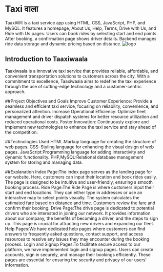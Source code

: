 # Taxi वाला
Taaxiवाला is a taxi service app using HTML, CSS, JavaScript, PHP, and MySQL. It features a homepage, About Us, Help, Terms, Drive with Us, and Ride with Us pages. Users can book rides by selecting start and end points. After booking, a confirmation page shows driver details. Backend manages ride data storage and dynamic pricing based on distance.
![logo](https://github.com/user-attachments/assets/7f99fe92-5915-4372-a602-a9ed9111a6cb)

## Introduction to Taaxiwaala
Taaxiwaala is a innovative taxi service that provides reliable, affordable, and convenient transportation solutions to customers across the city. With a commitment to excellence, Taaxiwaala aims to redefine the taxi experience through the use of cutting-edge technology and a customer-centric approach.

##Project Objectives and Goals
Improve Customer Experience: Provide a seamless and efficient taxi service, focusing on reliability, convenience, and personalized attention.
Increase Operational Efficiency: Optimize fleet management and driver dispatch systems for better resource utilization and reduced operational costs.
Foster Innovation: Continuously explore and implement new technologies to enhance the taxi service and stay ahead of the competition.

##Technologies Used
HTML:Markup language for creating the structure of web pages.
CSS: Styling language for enhancing the visual design of web pages.
JavaScript:Programming language for adding interactivity and dynamic functionality.
PHP,MySQL:Relational database management system for storing and managing data.

##Explanation
Index Page:The index page serves as the landing page for our website. Here, customers can input their location and book rides easily. The page is designed to be intuitive and user-friendly, ensuring a smooth booking process.
Ride Page:The Ride Page is where customers input their start and end locations. They can either type in addresses or use an interactive map to select points visually. The system calculates the estimated fare based on distance and time. Customers review the fare and confirm their booking.
Drive Page:The drive page is dedicated to potential drivers who are interested in joining our network. It provides information about our company, the benefits of becoming a driver, and the steps to sign up. This page is crucial for attracting new drivers and expanding our fleet.
Help Pages:We have dedicated help pages where customers can find answers to frequently asked questions, contact support, and access resources to resolve any issues they may encounter during the booking process.
Login and Signup Pages:To facilitate secure access to our platform, we have implemented login and signup pages. Users can create accounts, sign in securely, and manage their bookings efficiently. These pages are essential for ensuring the security and privacy of our users' information.

